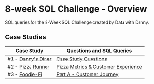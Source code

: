 # 8-week SQL Challenge - Overview

SQL queries for the [8-Week SQL Challenge](https://8weeksqlchallenge.com/) created by [Data with Danny](https://www.datawithdanny.com/).

## Case Studies

Case Study | Questions and SQL Queries
---|---|
#1 - [Danny's Diner](https://8weeksqlchallenge.com/case-study-1/) | [Case Study Questions](case_01/casestudy_01.md) 
#2 - [Pizza Runner](https://8weeksqlchallenge.com/case-study-2/) | [Pizza Metrics & Customer Experience](case_02/casestudy_02.md)
#3 - [Foodie-Fi](https://8weeksqlchallenge.com/case-study-3/) | [Part A - Customer Journey](case_03/casestudy_03a.md)
